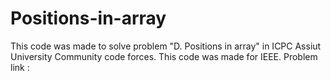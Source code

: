 # Positions-in-array
This code was made to solve problem "D. Positions in array" in ICPC Assiut University Community code forces. This code was made for IEEE. Problem link :
